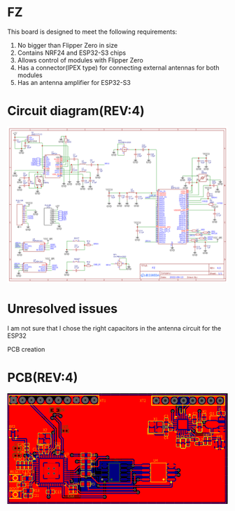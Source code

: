 # FZ
This board is designed to meet the following requirements:
1) No bigger than Flipper Zero in size
2) Contains NRF24 and ESP32-S3 chips
3) Allows control of modules with Flipper Zero
4) Has a connector(IPEX	type) for connecting external antennas  for both modules
5) Has an antenna amplifier for ESP32-S3


# Circuit diagram(REV:4)

![](https://github.com/Dm1try1/not-test/blob/main/Schematic_New%20Project_2022-09-27.png)

# Unresolved issues
I am not sure that I chose the right capacitors in the antenna circuit for the ESP32

PCB creation

# PCB(REV:4)
![](https://github.com/Dm1try1/not-test/blob/main/PCB.png)

